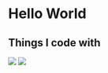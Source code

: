<h1>Hello World</h1>

<h2>Things I code with</h2>
<img src="https://img.shields.io/badge/HTML5-E34F26?style=flat&logo=HTML5&logoColor=white"/>
<img src="https://img.shields.io/badge/React-white?style=flat&logo=React&logoColor=white"/>
